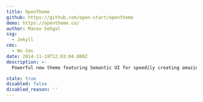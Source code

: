 ```yaml
---
title: OpenTheme
github: https://github.com/open-start/opentheme
demo: https://opentheme.co/
author: Manav Sehgal
ssg:
  - Jekyll
cms:
  - No Cms
date: 2014-11-19T12:03:04.000Z
description: >-
  Powerful new theme featuring Semantic UI for speedily creating amazing websites and mobile-hybrid apps on GitHub Pages.

stale: true
disabled: false
disabled_reason: ''
---
```

